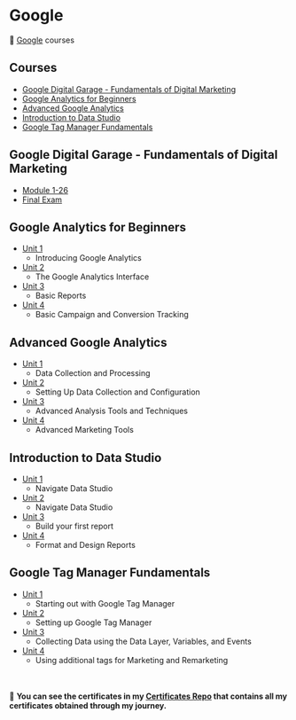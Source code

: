 # Google

🔶 [Google](https://www.google.com/) courses

## Courses

- [Google Digital Garage - Fundamentals of Digital Marketing](https://github.com/ShafayetB/Google/tree/master/Google%20Digital%20Garage)
- [Google Analytics for Beginners](https://github.com/ShafayetB/Google/tree/master/Google%20Analytics%20for%20Beginners)
- [Advanced Google Analytics](https://github.com/ShafayetB/Google/tree/master/Advanced%20Google%20Analytics)
- [Introduction to Data Studio](https://github.com/ShafayetB/Google/tree/master/Introduction%20to%20Data%20Studio)
- [Google Tag Manager Fundamentals](https://github.com/ShafayetB/Google/tree/master/Google%20Tag%20Manager%20Fundamentals)


## Google Digital Garage - Fundamentals of Digital Marketing

- [Module 1-26](https://github.com/ShafayetB/Google/tree/master/Google%20Digital%20Garage/Module%201-26)
- [Final Exam](https://github.com/ShafayetB/Google/tree/master/Google%20Digital%20Garage/Final%20Exam)


## Google Analytics for Beginners

- [Unit 1](https://github.com/ShafayetB/Google/tree/master/Google%20Analytics%20for%20Beginners/Unit%201)
  - Introducing Google Analytics
- [Unit 2](https://github.com/ShafayetB/Google/tree/master/Google%20Analytics%20for%20Beginners/Unit%202)
  - The Google Analytics Interface
- [Unit 3](https://github.com/ShafayetB/Google/tree/master/Google%20Analytics%20for%20Beginners/Unit%203)
  - Basic Reports
- [Unit 4](https://github.com/ShafayetB/Google/tree/master/Google%20Analytics%20for%20Beginners/Unit%204)
  - Basic Campaign and Conversion Tracking
  
## Advanced Google Analytics

- [Unit 1](https://github.com/ShafayetB/Google/tree/master/Advanced%20Google%20Analytics/Unit%201)
  - Data Collection and Processing
- [Unit 2](https://github.com/ShafayetB/Google/tree/master/Advanced%20Google%20Analytics/Unit%202)
  - Setting Up Data Collection and Configuration
- [Unit 3](https://github.com/ShafayetB/Google/tree/master/Advanced%20Google%20Analytics/Unit%203)
  - Advanced Analysis Tools and Techniques
- [Unit 4](https://github.com/ShafayetB/Google/tree/master/Advanced%20Google%20Analytics/Unit%204)
  - Advanced Marketing Tools
  
## Introduction to Data Studio

- [Unit 1](https://github.com/ShafayetB/Google/tree/master/Introduction%20to%20Data%20Studio/Unit%201)
  - Navigate Data Studio
- [Unit 2](https://github.com/ShafayetB/Google/tree/master/Introduction%20to%20Data%20Studio/Unit%202)
  - Navigate Data Studio
- [Unit 3](https://github.com/ShafayetB/Google/tree/master/Introduction%20to%20Data%20Studio/Unit%203)
  - Build your first report
- [Unit 4](https://github.com/ShafayetB/Google/tree/master/Introduction%20to%20Data%20Studio/Unit%204)
  - Format and Design Reports

## Google Tag Manager Fundamentals

- [Unit 1](https://github.com/ShafayetB/Google/tree/master/Google%20Tag%20Manager%20Fundamentals/Unit%201)
  - Starting out with Google Tag Manager
- [Unit 2](https://github.com/ShafayetB/Google/tree/master/Google%20Tag%20Manager%20Fundamentals/Unit%202)
  - Setting up Google Tag Manager
- [Unit 3](https://github.com/ShafayetB/Google/tree/master/Google%20Tag%20Manager%20Fundamentals/Unit%203)
  - Collecting Data using the Data Layer, Variables, and Events
- [Unit 4](https://github.com/ShafayetB/Google/tree/master/Google%20Tag%20Manager%20Fundamentals/Unit%204)
  - Using additional tags for Marketing and Remarketing

  
  
 <br/><br/>
 🔷 **You can see the certificates in my <a href="https://github.com/ShafayetB/Certificates">Certificates Repo</a> that contains all my certificates obtained through my journey.** <br/>


  
